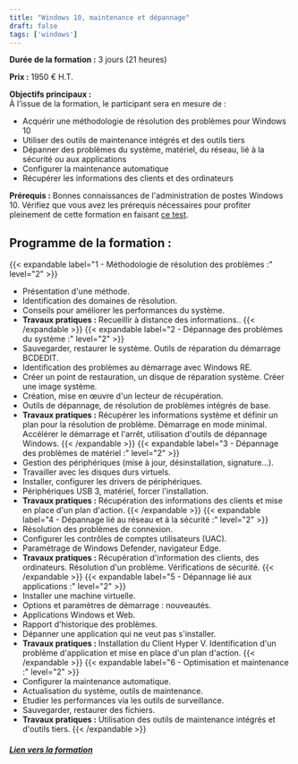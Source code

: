 ```yaml
---
title: "Windows 10, maintenance et dépannage"
draft: false
tags: ['windows']
---
```



**Durée de la formation :** 3 jours (21 heures)

**Prix :** 1950 € H.T.

**Objectifs principaux :**  
À l’issue de la formation, le participant sera en mesure de :
* Acquérir une méthodologie de résolution des problèmes pour Windows 10
* Utiliser des outils de maintenance intégrés et des outils tiers
* Dépanner des problèmes du système, matériel, du réseau, lié à la sécurité ou aux applications
* Configurer la maintenance automatique
* Récupérer les informations des clients et des ordinateurs

 **Prérequis :** Bonnes connaissances de l'administration de postes Windows 10.
Vérifiez que vous avez les prérequis nécessaires pour profiter pleinement de cette formation en faisant  [ce test](https://www.orsys.fr/qcm/?stagecd=WON&languecd=fr).

## Programme de la formation :
{{< expandable label="1 - Méthodologie de résolution des problèmes :" level="2" >}}
* Présentation d'une méthode.
* Identification des domaines de résolution.
* Conseils pour améliorer les performances du système.
* **Travaux pratiques :** Recueillir à distance des informations..
{{< /expandable >}}
{{< expandable label="2 - Dépannage des problèmes du système :" level="2" >}}
* Sauvegarder, restaurer le système. Outils de réparation du démarrage BCDEDIT.
* Identification des problèmes au démarrage avec Windows RE.
* Créer un point de restauration, un disque de réparation système. Créer une image système.
* Création, mise en œuvre d'un lecteur de récupération.
* Outils de dépannage, de résolution de problèmes intégrés de base.
* **Travaux pratiques :** Récupérer les informations système et définir un plan pour la résolution de problème. Démarrage en mode minimal. Accélérer le démarrage et l'arrêt, utilisation d'outils de dépannage Windows.
{{< /expandable >}}
{{< expandable label="3 - Dépannage des problèmes de matériel :" level="2" >}}
* Gestion des périphériques (mise à jour, désinstallation, signature...).
* Travailler avec les disques durs virtuels.
* Installer, configurer les drivers de périphériques.
* Périphériques USB 3, matériel, forcer l'installation.
* **Travaux pratiques :** Récupération des informations des clients et mise en place d'un plan d'action.
{{< /expandable >}}
{{< expandable label="4 - Dépannage lié au réseau et à la sécurité :" level="2" >}}
* Résolution des problèmes de connexion.
* Configurer les contrôles de comptes utilisateurs (UAC).
* Paramétrage de Windows Defender, navigateur Edge.
* **Travaux pratiques :** Récupération d'information des clients, des ordinateurs. Résolution d'un problème. Vérifications de sécurité.
{{< /expandable >}}
{{< expandable label="5 - Dépannage lié aux applications :" level="2" >}}
* Installer une machine virtuelle.
* Options et paramètres de démarrage : nouveautés.
* Applications Windows et Web.
* Rapport d'historique des problèmes.
* Dépanner une application qui ne veut pas s'installer.
* **Travaux pratiques :** Installation du Client Hyper V. Identification d'un problème d'application et mise en place d'un plan d'action.
{{< /expandable >}}
{{< expandable label="6 - Optimisation et maintenance :" level="2" >}}
* Configurer la maintenance automatique.
* Actualisation du système, outils de maintenance.
* Etudier les performances via les outils de surveillance.
* Sauvegarder, restaurer des fichiers.
* **Travaux pratiques :** Utilisation des outils de maintenance intégrés et d'outils tiers.
{{< /expandable >}}

##### [Lien vers la formation](https://www.orsys.fr/formation/WON)